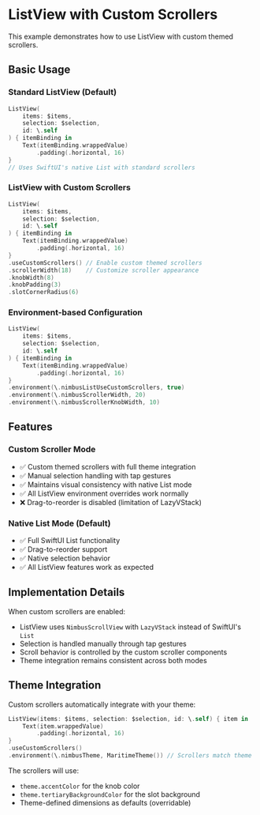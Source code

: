 # ListView with Custom Scrollers

This example demonstrates how to use ListView with custom themed scrollers.

## Basic Usage

### Standard ListView (Default)
```swift
ListView(
    items: $items,
    selection: $selection,
    id: \.self
) { itemBinding in
    Text(itemBinding.wrappedValue)
        .padding(.horizontal, 16)
}
// Uses SwiftUI's native List with standard scrollers
```

### ListView with Custom Scrollers
```swift
ListView(
    items: $items,
    selection: $selection,
    id: \.self
) { itemBinding in
    Text(itemBinding.wrappedValue)
        .padding(.horizontal, 16)
}
.useCustomScrollers() // Enable custom themed scrollers
.scrollerWidth(18)    // Customize scroller appearance
.knobWidth(8)
.knobPadding(3)
.slotCornerRadius(6)
```

### Environment-based Configuration
```swift
ListView(
    items: $items,
    selection: $selection,
    id: \.self
) { itemBinding in
    Text(itemBinding.wrappedValue)
        .padding(.horizontal, 16)
}
.environment(\.nimbusListUseCustomScrollers, true)
.environment(\.nimbusScrollerWidth, 20)
.environment(\.nimbusScrollerKnobWidth, 10)
```

## Features

### Custom Scroller Mode
- ✅ Custom themed scrollers with full theme integration
- ✅ Manual selection handling with tap gestures
- ✅ Maintains visual consistency with native List mode
- ✅ All ListView environment overrides work normally
- ❌ Drag-to-reorder is disabled (limitation of LazyVStack)

### Native List Mode (Default)
- ✅ Full SwiftUI List functionality
- ✅ Drag-to-reorder support
- ✅ Native selection behavior
- ✅ All ListView features work as expected

## Implementation Details

When custom scrollers are enabled:
- ListView uses `NimbusScrollView` with `LazyVStack` instead of SwiftUI's `List`
- Selection is handled manually through tap gestures
- Scroll behavior is controlled by the custom scroller components
- Theme integration remains consistent across both modes

## Theme Integration

Custom scrollers automatically integrate with your theme:

```swift
ListView(items: $items, selection: $selection, id: \.self) { item in
    Text(item.wrappedValue)
        .padding(.horizontal, 16)
}
.useCustomScrollers()
.environment(\.nimbusTheme, MaritimeTheme()) // Scrollers match theme
```

The scrollers will use:
- `theme.accentColor` for the knob color
- `theme.tertiaryBackgroundColor` for the slot background
- Theme-defined dimensions as defaults (overridable)